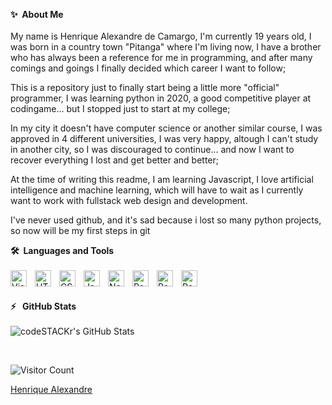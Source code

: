 <b>✨&nbsp;&nbsp;About&nbsp;Me</b>
</br></br>
My name is Henrique Alexandre de Camargo, I'm currently 19 years old, I was born in a country town "Pitanga" where I'm living now, I have a brother who has always been a reference for me in programming, and after many comings and goings I finally decided which career I want to follow;

This is a repository just to finally start being a little more "official" programmer, I was learning python in 2020, a good competitive player at codingame... but I stopped just to start at my college;

In my city it doesn't have computer science or another similar course, I was approved in 4 different universities, I was very happy, altough I can't study in another city, so I was discouraged to continue... and now I want to recover everything I lost and get better and better;

At the time of writing this readme, I am learning Javascript, I love artificial intelligence and machine learning, which will have to wait as I currently want to work with fullstack web design and development.

I've never used github, and it's sad because i lost so many python projects, so now will be my first steps in git

<b>🛠️&nbsp;&nbsp;Languages&nbsp;and&nbsp;Tools</b>
</br></br>
<img align="left" alt="Visual Studio Code" width="26px" src="https://cdn.jsdelivr.net/gh/devicons/devicon/icons/vscode/vscode-original.svg" style="padding-right:10px;" />
<img align="left" alt="HTML5" width="26px" src="https://cdn.jsdelivr.net/gh/devicons/devicon/icons/html5/html5-original.svg" style="padding-right:10px;" />
<img align="left" alt="CSS3" width="26px" src="https://cdn.jsdelivr.net/gh/devicons/devicon/icons/css3/css3-original.svg" style="padding-right:10px;" />
<img align="left" alt="JavaScript" width="26px" src="https://cdn.jsdelivr.net/gh/devicons/devicon/icons/javascript/javascript-original.svg" style="padding-right:10px;" />
<img align="left" alt="NodeJS" width="26px" src="https://cdn.jsdelivr.net/gh/devicons/devicon/icons/nodejs/nodejs-original.svg" style="padding-right:10px;" />
<img align="left" alt="Postgres" width="26px" src="https://cdn.jsdelivr.net/gh/devicons/devicon/icons/postgresql/postgresql-original.svg" style="padding-right:10px;" />
<img align="left" alt="Postgres" width="26px" src="https://cdn.jsdelivr.net/gh/devicons/devicon/icons/git/git-original.svg" style="padding-right:10px;" />
<img align="left" alt="Postgres" width="26px" src="https://cdn.jsdelivr.net/gh/devicons/devicon/icons/github/github-original.svg" style="padding-right:10px;" />

</br></br>
<b>:zap:&nbsp;&nbsp; GitHub Stats</b>
</br></br>
  <img align="left" alt="codeSTACKr's GitHub Stats" src="https://github-readme-stats.vercel.app/api?username=HenriqueTRK&show_icons=true&hide_border=false&title_color=ff652f&icon_color=FFE400&bg_color=09131B&text_color=ffffff&border_color=0c1a25" />

</br></br>

![Visitor Count](https://profile-counter.glitch.me/HenriqueTRK/count.svg)

<div class="badge-base LI-profile-badge" data-locale="en_US" data-size="medium" data-theme="light" data-type="VERTICAL" data-vanity="henriquetrk" data-version="v1"><a class="badge-base__link LI-simple-link" href="https://br.linkedin.com/in/henriquetrk?trk=profile-badge">Henrique Alexandre</a></div>

